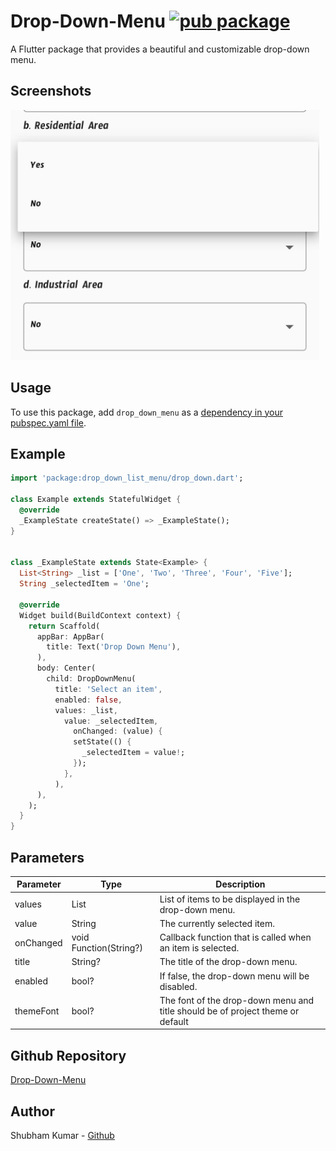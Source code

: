 # Drop-Down-Menu [![pub package](https://img.shields.io/pub/v/drop_down_menu.svg)](https://pub.dev/packages/drop_down_list_menu)

A Flutter package that provides a beautiful and customizable drop-down menu.

## Screenshots

<!-- use image in asset folder  -->
<img src="assets/screenshots1.jpeg"  height="400" alt="Screenshot 1" />

## Usage

To use this package, add `drop_down_menu` as a [dependency in your pubspec.yaml file](https://flutter.io/platform-plugins/).

## Example

```dart
import 'package:drop_down_list_menu/drop_down.dart';

class Example extends StatefulWidget {
  @override
  _ExampleState createState() => _ExampleState();
}


class _ExampleState extends State<Example> {
  List<String> _list = ['One', 'Two', 'Three', 'Four', 'Five'];
  String _selectedItem = 'One';

  @override
  Widget build(BuildContext context) {
    return Scaffold(
      appBar: AppBar(
        title: Text('Drop Down Menu'),
      ),
      body: Center(
        child: DropDownMenu(
          title: 'Select an item',
          enabled: false,
          values: _list,
            value: _selectedItem,
              onChanged: (value) {
              setState(() {
                _selectedItem = value!;
              });
            },
          ),
      ),
    );
  }
}
```

## Parameters

| Parameter | Type                   | Description                                                                    |
| --------- | ---------------------- | ------------------------------------------------------------------------------ |
| values    | List<String>           | List of items to be displayed in the drop-down menu.                           |
| value     | String                 | The currently selected item.                                                   |
| onChanged | void Function(String?) | Callback function that is called when an item is selected.                     |
| title     | String?                | The title of the drop-down menu.                                               |
| enabled   | bool?                  | If false, the drop-down menu will be disabled.                                 |
| themeFont | bool?                  | The font of the drop-down menu and title should be of project theme or default |

## Github Repository

[Drop-Down-Menu](https://github.com/shubham0809200/Drop-Down-Menu)

## Author

Shubham Kumar - [Github](https://github.com/shubham0809200)

